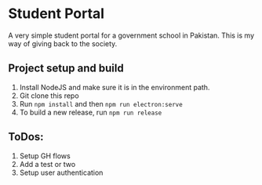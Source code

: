 # Student Portal 

A very simple student portal for a government school in Pakistan. This is my way of giving back to the society. 


## Project setup and build

1) Install NodeJS and make sure it is in the environment path. 
2) Git clone this repo 
3) Run `npm install` and then `npm run electron:serve`
4) To build a new release, run `npm run release`


## ToDos: 

1) Setup GH flows 
2) Add a test or two 
3) Setup user authentication  
